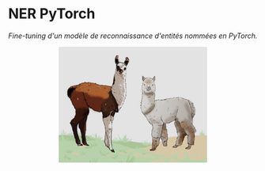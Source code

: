 # NER PyTorch

_Fine-tuning d'un modèle de reconnaissance d'entités nommées en PyTorch._

<center><img src='docs/img/project_thumnail.jpg' width='300px'></center>
